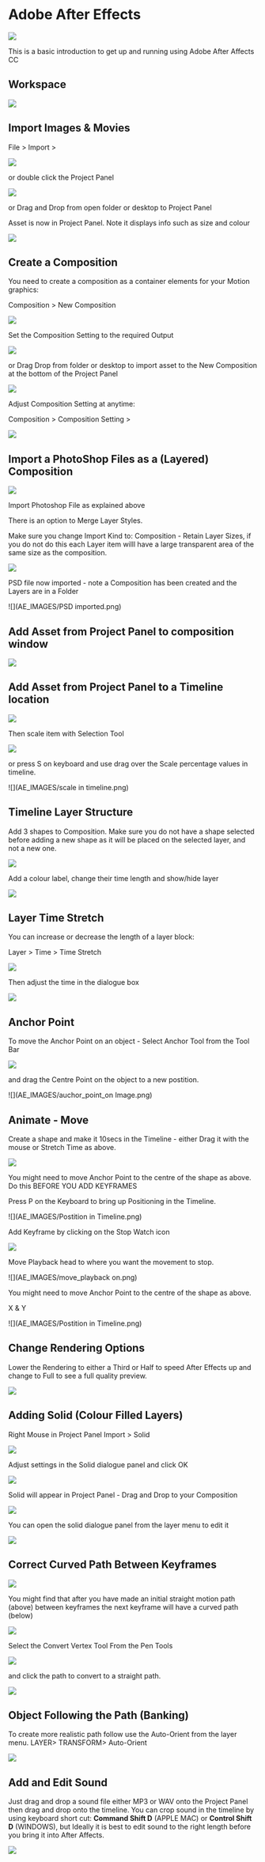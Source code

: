 # Adobe After Effects

![](AE_IMAGES/AE_banner.png)

This is a basic introduction to get up and running using Adobe After Affects CC

## Workspace
![](AE_IMAGES/AE_Work_Space.jpg)

## Import Images & Movies

File > Import >

![](AE_IMAGES/file_Import.png)

or double click the Project Panel

![](AE_IMAGES/dould_click_project_panel.png)

or Drag and Drop from open folder or desktop to Project Panel

Asset is now in Project Panel. Note it displays info such as size and colour

![](AE_IMAGES/img_in_project_pannel.png)

## Create a Composition

You need to create a composition as a container elements for your Motion graphics:

Composition > New Composition

![](AE_IMAGES/menu_new_comp.png)

Set the Composition Setting to the required Output

![](AE_IMAGES/new_comp.png)

or Drag Drop from folder or desktop to import asset to the New Composition at the bottom of the Project Panel

![](AE_IMAGES/drag_new_cop.jpg)

Adjust Composition Setting at anytime:

Composition > Composition Setting >
 
![](AE_IMAGES/comp_setting.png)

## Import a PhotoShop Files as a (Layered) Composition

![](AE_IMAGES/PS_ready_import.png)

Import Photoshop File as explained above

There is an option to Merge Layer Styles.

Make sure you change Import Kind to: Composition - Retain Layer Sizes, if you do not do this each Layer item willl have a large transparent area of the same size as the composition.

![](AE_IMAGES/PSD_import_Layer_size.png)

PSD file now imported - note a Composition has been created and the Layers are in a Folder
 
![](AE_IMAGES/PSD imported.png)

## Add Asset from Project Panel to composition window

![](AE_IMAGES/drag_toComp.jpg)

## Add Asset from Project Panel to a Timeline location

![](AE_IMAGES/drag_to_time_line.jpg)

Then scale item with Selection Tool

![](AE_IMAGES/then_scale_item.png)

or press S on keyboard and use drag over the Scale percentage values in timeline.

![](AE_IMAGES/scale in timeline.png)

## Timeline Layer Structure
Add 3 shapes to Composition. Make sure you do not have a shape selected before adding a new shape as it will be placed on the selected layer, and not a new one.

![](AE_IMAGES/shapes_tool.png)

Add a colour label, change their time length and show/hide layer

![](AE_IMAGES/Layer_Stucture.png)

## Layer Time Stretch
 You can increase or decrease the length of a layer block:
 
 Layer > Time > Time Stretch
 
 ![](AE_IMAGES/layer_time_sketch.png)
 
 Then adjust the time in the dialogue box
 
 ![](AE_IMAGES/time_dia.png)
 
## Anchor Point
To move the Anchor Point on an object - Select Anchor Tool from the Tool Bar 

![](AE_IMAGES/auchor_point_tool.png)

and drag the Centre Point on the object to a new postition.

![](AE_IMAGES/auchor_point_on Image.png)

## Animate - Move
Create a shape and make it 10secs in the Timeline - either Drag it with the mouse or Stretch Time as above.

 ![](AE_IMAGES/animate_move1.png)
 
You might need to move Anchor Point to the centre of the shape as above. Do this BEFORE YOU ADD KEYFRAMES
 
Press P on the Keyboard to bring up Positioning in the Timeline.
 
![](AE_IMAGES/Postition in Timeline.png)

Add Keyframe by clicking on the Stop Watch icon

 ![](AE_IMAGES/add_keyframe.png)
 
Move Playback head to where you want the movement to stop.

![](AE_IMAGES/move_playback on.png)

You might need to move Anchor Point to the centre of the shape as above.

X & Y 

![](AE_IMAGES/Postition in Timeline.png)

## Change Rendering Options
Lower the Rendering to either a Third or Half to speed After Effects up and change to Full to see a full quality preview.

![](AE_IMAGES/take_down_render.png)


## Adding Solid (Colour Filled Layers)
Right Mouse in Project Panel Import > Solid

![](AE_IMAGES/right_mouse_new_solid.png)

Adjust settings in the Solid dialogue panel and click OK

![](AE_IMAGES/solid_panel.png)

Solid will appear in Project Panel - Drag and Drop to your Composition

![](AE_IMAGES/drag_solid_to_comp.png)

You can open the solid dialogue panel from the layer menu to edit it

![](AE_IMAGES/solid_settings_menu.png)

## Correct Curved Path Between Keyframes

![](AE_IMAGES/first_path.png)

You might find that after you have made an initial straight motion path (above) between keyframes the next keyframe will have a curved path (below)

![](AE_IMAGES/curved_path.png)

Select the Convert Vertex Tool From the Pen Tools 

![](AE_IMAGES/convert_tool.png)

and click the path to convert to a straight path.

![](AE_IMAGES/straight_path.jpg)

## Object Following the Path (Banking)

To create more realistic path follow use the Auto-Orient from the layer menu. LAYER> TRANSFORM> Auto-Orient

![](AE_IMAGES/auto_or.png)

## Add and Edit Sound
Just drag and drop a sound file either MP3 or WAV onto the Project Panel then drag and drop onto the timeline. You can crop sound in the timeline by using keyboard short cut:  **Command Shift D** (APPLE MAC) or **Control Shift D** (WINDOWS), but Ideally it is best to edit sound to the right length before you bring it into After Affects. 

![](AE_IMAGES/edit_sound.png)


